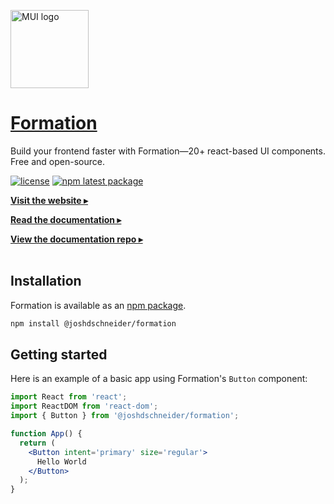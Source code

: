 <a href="https://formation.fyi/" rel="noopener" target="_blank"><img width="125" height="125" src="https://formation.fyi/logo512.png" alt="MUI logo"></a>

# [Formation](https://formation.fyi/)

Build your frontend faster with Formation—20+ react-based UI components. Free and open-source.

[![license](https://img.shields.io/badge/license-MIT-blue.svg)](https://github.com/joshdschneider/docs/blob/main/LICENSE)
[![npm latest package](https://img.shields.io/npm/v/@joshdschneider/formation/latest.svg)](https://www.npmjs.com/package/@joshdschneider/formation)

[**Visit the website ▸**](http://formation.fyi/)

[**Read the documentation ▸**](http://formation.fyi/docs/)

[**View the documentation repo ▸**](https://github.com/joshdschneider/docs)
<br />
<br />

## Installation

Formation is available as an [npm package](https://www.npmjs.com/package/@joshdschneider/formation).

```sh
npm install @joshdschneider/formation
```

## Getting started

Here is an example of a basic app using Formation's `Button` component:

```jsx
import React from 'react';
import ReactDOM from 'react-dom';
import { Button } from '@joshdschneider/formation';

function App() {
  return (
    <Button intent='primary' size='regular'>
      Hello World
    </Button>
  );
}
```
